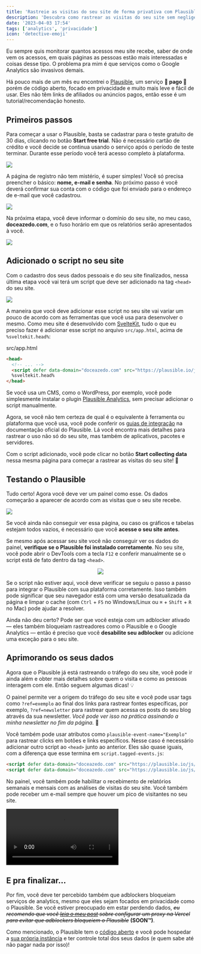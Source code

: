 ```yaml
---
title: 'Rastreie as visitas do seu site de forma privativa com Plausible'
description: 'Descubra como rastrear as visitas do seu site sem negligenciar a privacidade'
date: '2023-04-03 17:54'
tags: ['analytics', 'privacidade']
icon: 'detective-emoji'
---
```


Eu sempre quis monitorar quantos acessos meu site recebe, saber de onde vem os acessos, em quais páginas as pessoas estão mais interessadas e coisas desse tipo. O problema pra mim é que serviços como o Google Analytics são invasivos demais.

Há pouco mais de um mês eu encontrei o [Plausible](https://plausible.io/), um serviço **💸 pago 💸** porém de código aberto, focado em privacidade e muito mais leve e fácil de usar. Eles não têm links de afiliados ou anúncios pagos, então esse é um tutorial/recomendação honesto.

## Primeiros passos

Para começar a usar o Plausible, basta se cadastrar para o teste gratuito de 30 dias, clicando no botão **Start free trial**. Não é necessário cartão de crédito e você decide se continua usando o serviço após o período de teste terminar. Durante esse período você terá acesso completo à plataforma.

![](/img/plausible-register-button.jpg)

A página de registro não tem mistério, é super simples! Você só precisa preencher o básico: **nome, e-mail e senha**. No próximo passo é você deverá confirmar sua conta com o código que foi enviado para o endereço de e-mail que você cadastrou.

![](/img/plausible-register-form.jpg)

Na próxima etapa, você deve informar o domínio do seu site, no meu caso, **doceazedo.com**, e o fuso horário em que os relatórios serão apresentados à você.

![](/img/plausible-register-domain.jpg)

## Adicionado o script no seu site

Com o cadastro dos seus dados pessoais e do seu site finalizados, nessa última etapa você vai terá um script que deve ser adicionado na tag `<head>` do seu site.

![](/img/plausible-snippet.jpg)

A maneira que você deve adicionar esse script no seu site vai variar um pouco de acordo com as ferramentas que você usa para desenvolver o mesmo. Como meu site é desenvolvido com [SvelteKit](https://kit.svelte.dev), tudo o que eu preciso fazer é adicionar esse script no arquivo `src/app.html`, acima de `%sveltekit.head%`:

<p class="file-title">src/app.html</p>

```html
<head>
  <!-- ... -->
  <script defer data-domain="doceazedo.com" src="https://plausible.io/js/script.js"></script>
  %sveltekit.head%
</head>
```

Se você usa um CMS, como o WordPress, por exemplo, você pode simplesmente instalar o plugin [Plausible Analytics](https://wordpress.org/plugins/plausible-analytics/), sem precisar adicionar o script manualmente.

Agora, se você não tem certeza de qual é o equivalente à ferramenta ou plataforma que você usa, você pode conferir os [guias de integração](https://plausible.io/docs/integration-guides) na documentação oficial do Plausible. Lá você encontra mais detalhes para rastrear o uso não só do seu site, mas também de aplicativos, pacotes e servidores.

Com o script adicionado, você pode clicar no botão **Start collecting data** nessa mesma página para começar a rastrear as visitas do seu site! 🥳

## Testando o Plausible

Tudo certo! Agora você deve ver um painel como esse. Os dados começarão a aparecer de acordo com as visitas que o seu site recebe.

![](/img/plausible-dashboard.jpg)

Se você ainda não conseguir ver essa página, ou caso os gráficos e tabelas estejam todos vazios, é necessário que você **acesse o seu site antes**.

Se mesmo após acessar seu site você não conseguir ver os dados do painel, **verifique se o Plausible foi instalado corretamente**. No seu site, você pode abrir o DevTools com a tecla `F12` e conferir manualmente se o script está de fato dentro da tag `<head>`.

<p align="center">
  <img src="/img/plausible-script.jpg">
</p>

Se o script não estiver aqui, você deve verificar se seguiu o passo a passo para integrar o Plausible com sua plataforma corretamente. Isso também pode significar que seu navegador está com uma versão desatualizada da página e limpar o cache (com `Ctrl` + `F5` no Windows/Linux ou `⌘` + `Shift` + `R` no Mac) pode ajudar a resolver.

Ainda não deu certo? Pode ser que você esteja com um adblocker ativado — eles também bloqueiam rastreadores como o Plausible e o Google Analytics — então é preciso que você **desabilite seu adblocker** ou adicione uma exceção para o seu site.

## Aprimorando os seus dados

Agora que o Plausible já está rastreando o tráfego do seu site, você pode ir ainda além e obter mais detalhes sobre quem o visita e como as pessoas interagem com ele. Então seguem algumas dicas! 💡

O painel permite ver a origem do tráfego do seu site e você pode usar tags como `?ref=exemplo` ao final dos links para rastrear fontes específicas, por exemplo, `?ref=newsletter` para rastrear quem acessa os posts do seu blog através da sua newsletter. _Você pode ver isso na prática assinando a minha newsletter no fim da página._ 🤭

Você também pode usar atributos como `plausible-event-name="Exemplo"` para rastrear clicks em botões e links específicos. Nesse caso é necessário adicionar outro script ao `<head>` junto ao anterior. Eles são quase iguais, com a diferença que esse termina em `script.tagged-events.js`:

```html
<script defer data-domain="doceazedo.com" src="https://plausible.io/js/script.js"></script>
<script defer data-domain="doceazedo.com" src="https://plausible.io/js/script.tagged-events.js"></script>
```

No painel, você também pode habilitar o recebimento de relatórios semanais e mensais com as análises de visitas do seu site. Você também pode receber um e-mail sempre que houver um pico de visitantes no seu site.

<p>
  <video autoplay loop controls>
    <source src="/video/plausible-email-reports.mp4" type="video/mp4">
  </video>
</p>

## E pra finalizar...

Por fim, você deve ter percebido também que adblockers bloqueiam serviços de analytics, mesmo que eles sejam focados em privacidade como o Plausible. Se você estiver preocupado em estar perdendo dados, _~~eu recomendo que você [leia o meu post](/plausible-proxy) sobre configurar um proxy na Vercel para evitar que adblockers bloqueiem o Plausible~~_ **(SOON™)**.

Como mencionado, o Plausible tem o [código aberto](https://github.com/plausible/analytics) e você pode hospedar a [sua própria instância](https://plausible.io/docs/self-hosting) e ter controle total dos seus dados (e quem sabe até não pagar nada por isso)!
